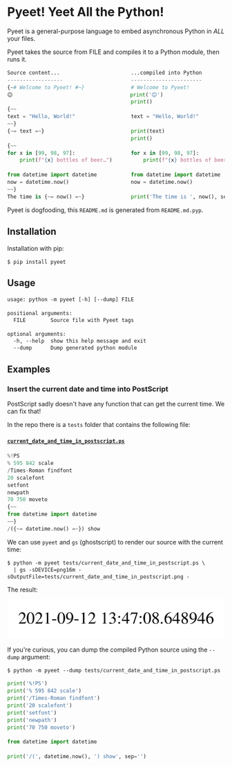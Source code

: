 # Pyeet! Yeet All the Python!

Pyeet is a general-purpose language to embed asynchronous Python in *ALL* your files.

Pyeet takes the source from FILE and compiles it to a Python module, then runs it.

~~~ python
Source content...                       ...compiled into Python
------------------                      -----------------------
{~# Welcome to Pyeet! #~}               # Welcome to Pyeet!
😊                                      print('😊')
                                        print()
{~~
text = "Hello, World!"                  text = "Hello, World!"
~~}
{~= text =~}                            print(text)
                                        print()
{~~
for x in [99, 98, 97]:                  for x in [99, 98, 97]:
    print(f"{x} bottles of beer…")          print(f"{x} bottles of beer…")

from datetime import datetime           from datetime import datetime
now = datetime.now()                    now = datetime.now()
~~}
The time is {~= now() =~}               print('The time is ', now(), sep='')

~~~
Pyeet is dogfooding, this `README.md` is generated from `README.md.pyp`.

## Installation

Installation with pip:
~~~ shell
$ pip install pyeet
~~~

## Usage

~~~
usage: python -m pyeet [-h] [--dump] FILE

positional arguments:
  FILE        Source file with Pyeet tags

optional arguments:
  -h, --help  show this help message and exit
  --dump      Dump generated python module
~~~

## Examples

### Insert the current date and time into PostScript

PostScript sadly doesn't have any function that can get the current time.  We can fix that!

In the repo there is a `tests` folder that contains the following file:

#### [`current_date_and_time_in_postscript.ps`](https://github.com/tysonclugg/pyeet/blob/main/tests/current_date_and_time_in_postscript.ps)
~~~ python
%!PS
% 595 842 scale
/Times-Roman findfont
20 scalefont
setfont
newpath
70 750 moveto
{~~
from datetime import datetime
~~}
/({~= datetime.now() =~}) show
~~~

We can use `pyeet` and `gs` (ghostscript) to render our source with the current time:
~~~ shell
$ python -m pyeet tests/current_date_and_time_in_postscript.ps \
  | gs -sDEVICE=png16m -sOutputFile=tests/current_date_and_time_in_postscript.png -
~~~

The result:

![tests/current_date_and_time_in_postscript.png](https://github.com/tysonclugg/pyeet/raw/main/tests/current_date_and_time_in_postscript.png "tests/current_date_and_time_in_postscript.png")

If you're curious, you can dump the compiled Python source using the `--dump` argument:
~~~ shell
$ python -m pyeet --dump tests/current_date_and_time_in_postscript.ps
~~~
~~~ python
print('%!PS')
print('% 595 842 scale')
print('/Times-Roman findfont')
print('20 scalefont')
print('setfont')
print('newpath')
print('70 750 moveto')

from datetime import datetime

print('/(', datetime.now(), ') show', sep='')
~~~
